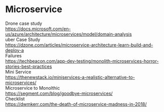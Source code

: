 # Microservice
Drone case study<br>
https://docs.microsoft.com/en-us/azure/architecture/microservices/model/domain-analysis <br>
uber Case Study <br>
https://dzone.com/articles/microservice-architecture-learn-build-and-deploy-a<br>
Failures<br>
https://techbeacon.com/app-dev-testing/monolith-microservices-horror-stories-best-practices<br>
Mini Service<br>
https://thenewstack.io/miniservices-a-realistic-alternative-to-microservices/<br>
Microservice to Monolthic <br>
https://segment.com/blog/goodbye-microservices/<br>
Checklist<br>
https://dwmkerr.com/the-death-of-microservice-madness-in-2018/<br>
